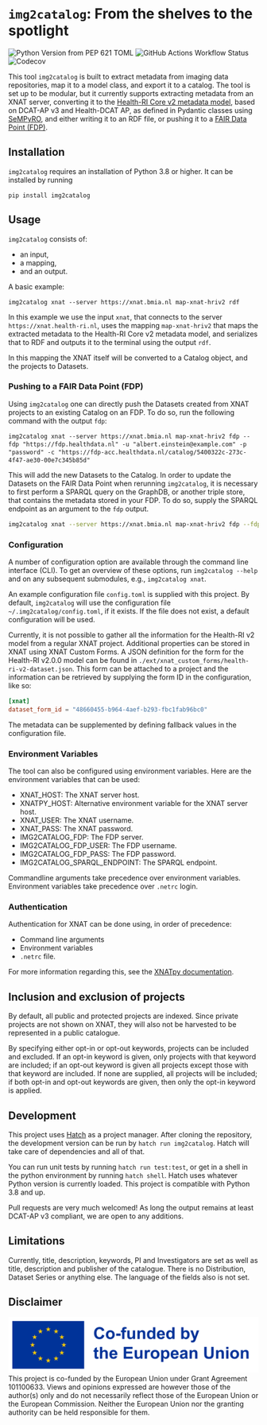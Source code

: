 # `img2catalog`: From the shelves to the spotlight

![Python Version from PEP 621 TOML](https://img.shields.io/python/required-version-toml?tomlFilePath=https%3A%2F%2Fraw.githubusercontent.com%2FHealth-RI%2Fimg2catalog%2Fmain%2Fpyproject.toml)
![GitHub Actions Workflow Status](https://img.shields.io/github/actions/workflow/status/Health-RI/img2catalog/python-test-package.yml)
![Codecov](https://img.shields.io/codecov/c/github/Health-RI/img2catalog)

This tool `img2catalog` is built to extract metadata from imaging data repositories, map it to a model class,
and export it to a catalog. The tool is set up to be modular, but it currently supports extracting metadata from 
an XNAT server, converting it to the [Health-RI Core v2 metadata model](https://github.com/Health-RI/health-ri-metadata/tree/v2.0.0),
based on DCAT-AP v3 and Health-DCAT AP,
as defined in Pydantic classes using [SeMPyRO](https://github.com/Health-RI/SeMPyRO), and either writing it 
to an RDF file, or pushing it to a [FAIR Data Point (FDP)](https://www.fairdatapoint.org/).

## Installation

`img2catalog` requires an installation of Python 3.8 or higher. It can be installed by running

```shell
pip install img2catalog
```

## Usage

`img2catalog` consists of:
- an input,
- a mapping,
- and an output.

A basic example:
```shell 
img2catalog xnat --server https://xnat.bmia.nl map-xnat-hriv2 rdf
```
In this example we use the input `xnat`, that connects to the server `https://xnat.health-ri.nl`,
uses the mapping `map-xnat-hriv2` that maps the extracted metadata to the Health-RI Core v2 metadata model, 
and serializes that to RDF and outputs it to the terminal using the output `rdf`. 

In this mapping the XNAT itself will be converted to a Catalog object, and the projects to Datasets.

### Pushing to a FAIR Data Point (FDP)

Using `img2catalog` one can directly push the Datasets created from XNAT projects to an existing Catalog on an FDP. 
To do so, run the following command with the output `fdp`:

```shell 
img2catalog xnat --server https://xnat.bmia.nl map-xnat-hriv2 fdp --fdp "https://fdp.healthdata.nl" -u "albert.einstein@example.com" -p "password" -c "https://fdp-acc.healthdata.nl/catalog/5400322c-273c-4f47-ae30-00e7c345b85d"
```
This will add the new Datasets to the Catalog. In order to update the Datasets on the FAIR Data Point when rerunning 
`img2catalog`, it is necessary to first perform a SPARQL query on the GraphDB, or another triple store, that contains
the metadata stored in your FDP. To do so, supply the SPARQL endpoint as an argument to the `fdp` output.

```sh
img2catalog xnat --server https://xnat.bmia.nl map-xnat-hriv2 fdp --fdp "https://fdp.healthdata.nl" -u "albert.einstein@example.com" -p "password" -c "https://fdp-acc.healthdata.nl/catalog/5400322c-273c-4f47-ae30-00e7c345b85d" -s "https://sparql-acc.healthdata.nl/repositories/fdp"
```   

### Configuration

A number of configuration option are available through the command line interface (CLI). To get an overview of these
options, run `img2catalog --help` and on any subsequent submodules, e.g., `img2catalog xnat`.

An example configuration file `config.toml` is supplied with this project. By default, `img2catalog`
will use the configuration file `~/.img2catalog/config.toml`, if it exists.
If the file does not exist, a default configuration will be used.

Currently, it is not possible to gather all the information for the Health-RI v2 model from a regular XNAT project.
Additional properties can be stored in XNAT using XNAT Custom Forms. A JSON definition for the form for the Health-RI v2.0.0 model
can be found in `./ext/xnat_custom_forms/health-ri-v2-dataset.json`. This form can be attached to a project and the information can be 
retrieved by supplying the form ID in the configuration, like so:
```toml
[xnat]
dataset_form_id = "48660455-b964-4aef-b293-fbc1fab96bc0"
```
The metadata can be supplemented by defining fallback values in the configuration file. 

### Environment Variables

The tool can also be configured using environment variables. Here are the environment variables that can be used:
* XNAT_HOST: The XNAT server host.
* XNATPY_HOST: Alternative environment variable for the XNAT server host.
* XNAT_USER: The XNAT username.
* XNAT_PASS: The XNAT password.
* IMG2CATALOG_FDP: The FDP server.
* IMG2CATALOG_FDP_USER: The FDP username.
* IMG2CATALOG_FDP_PASS: The FDP password.
* IMG2CATALOG_SPARQL_ENDPOINT: The SPARQL endpoint.

Commandline arguments take precedence over environment variables. Environment variables take
precedence over `.netrc` login.

### Authentication

Authentication for XNAT can be done using, in order of precedence:
- Command line arguments
- Environment variables
- `.netrc` file.

For more information regarding this, see the [XNATpy documentation](https://xnat.readthedocs.io/en/latest/static/tutorial.html#credentials).

## Inclusion and exclusion of projects

By default, all public and protected projects are indexed. 
Since private projects are not shown on XNAT, they will also not be harvested to be represented in a public 
catalogue.

By specifying either opt-in or opt-out keywords, projects can be included and excluded.
If an opt-in keyword is given, only projects with that keyword are included; if an opt-out keyword is given
all projects except those with that keyword are included. If none are supplied, all projects will be included;
if both opt-in and opt-out keywords are given, then only the opt-in keyword is applied.

## Development

This project uses [Hatch](https://hatch.pypa.io/latest/) as a project manager. After cloning the
repository, the development version can be run by `hatch run img2catalog`. Hatch will take care of
dependencies and all of that.

You can run unit tests by running `hatch run test:test`, or get in a shell in the python environment by
running `hatch shell`. Hatch uses whatever Python version is currently loaded.
This project is compatible with Python 3.8 and up.

Pull requests are very much welcomed! As long the output remains at least DCAT-AP v3 compliant,
we are open to any additions.

## Limitations

Currently, title, description, keywords, PI and Investigators are set as well as title, description
and publisher of the catalogue. There is no Distribution, Dataset Series or anything else.
The language of the fields also is not set.

## Disclaimer

![Emblem co-funded by the European Union](/ext/EN_Co-fundedbytheEU_RGB_POS.png)
This project is co-funded by the European Union under Grant Agreement 101100633. Views and opinions
expressed are however those of the author(s) only and do not necessarily reflect those of the
European Union or the European Commission. Neither the European Union nor the granting authority can
be held responsible for them.
